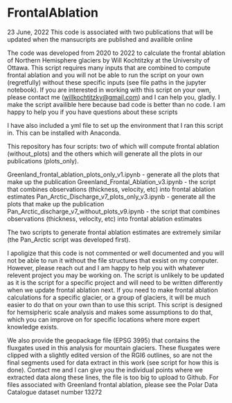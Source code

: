 # FrontalAblation
23 June, 2022
This code is associated with two publications that will be updated when the mansucripts are published and availible online

The code was developed from 2020 to 2022 to calculate the frontal ablation of Northern Hemisphere glaciers by Will Kochtitzky at the University of Ottawa.
This script requires many inputs that are combined to compute frontal ablation and you will not be able to run the script on your own (regretfully) without these specific inputs (see file paths in the jupyter notebook).
If you are interested in working with this script on your own, please contact me (willkochtitzky@gmail.com) and I can help you, gladly.
I make the script availible here because bad code is better than no code. I am happy to help you if you have questions about these scripts

I have also included a yml file to set up the environment that I ran this script in. This can be installed with Anaconda.

This repository has four scripts: two of which will compute frontal ablation (without_plots) and the others which will generate all the plots in our publications (plots_only).

Greenland_frontal_ablation_plots_only_v1.ipynb - generate all the plots that make up the publication
Greenland_Frontal_Ablation_v3.ipynb - the script that combines observations (thickness, velocity, etc) into frontal ablation estimates
Pan_Arctic_Discharge_v7_plots_only_v3.ipynb - generate all the plots that make up the publication
Pan_Arctic_discharge_v7_without_plots_v9.ipynb - the script that combines observations (thickness, velocity, etc) into frontal ablation estimates

The two scripts to generate frontal ablation estimates are extremely similar (the Pan_Arctic script was developed first).

I apoligize that this code is not commented or well documented and you will not be able to run it without the file structures that exsist on my computer. However, please reach out and I am happy to help you with whatever relevent project you may be working on.
The script is unlikely to be updated as it is the script for a specific project and will need to be written differently when we update frontal ablation next.
If you need to make frontal ablation calculations for a specific glacier, or a group of glaciers, it will be much easier to do that on your own than to use this script. This script is designed for hemsipheric scale analysis and makes some assumptions to do that, which you can improve on for specific locations where more expert knowledge exists.

We also provide the geopackage file (EPSG 3995) that contains the fluxgates used in this analysis for mountain glaciers. These fluxgates were clipped with a slightly edited version of the RGI6 outlines, so are not the final segments used for data extract in this work (see script for how this is done). Contact me and I can give you the individual points where we extracted data along these lines, the file is too big to upload to Github.
For files associated with Greenland frontal ablation, please see the Polar Data Catalogue dataset number 13272
